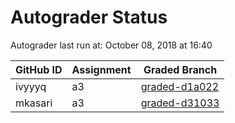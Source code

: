 # Autograder Status
Autograder last run at: October 08, 2018 at 16:40

| GitHub ID | Assignment | Graded Branch |
|-----------|------------|---------------|
| ivyyyq | a3 | [graded-d1a022](https://github.com/Fall2018COMP401-001/a3-ivyyyq/tree/graded-d1a022) | 
| mkasari | a3 | [graded-d31033](https://github.com/Fall2018COMP401-001/a3-mkasari/tree/graded-d31033) | 
